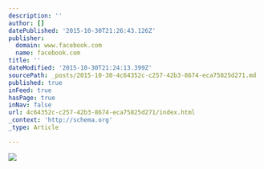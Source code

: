 ```yaml
---
description: ''
author: []
datePublished: '2015-10-30T21:26:43.126Z'
publisher:
  domain: www.facebook.com
  name: facebook.com
title: ''
dateModified: '2015-10-30T21:24:13.399Z'
sourcePath: _posts/2015-10-30-4c64352c-c257-42b3-8674-eca75825d271.md
published: true
inFeed: true
hasPage: true
inNav: false
url: 4c64352c-c257-42b3-8674-eca75825d271/index.html
_context: 'http://schema.org'
_type: Article

---
```

![](https://scontent-ord1-1.xx.fbcdn.net/hphotos-xpf1/v/t1.0-9/11181839_1581833248758268_8728497449061422948_n.jpg?oh=c4851696b20146272741425d3b8f622c&oe=56C3B32F)
